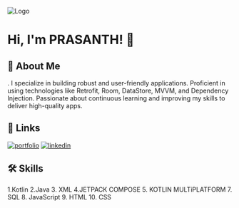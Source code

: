 
![Logo](https://github-readme-stats.vercel.app/api?username=akshaiprasanth&theme=tokyonight&show_icons=true)


# Hi, I'm PRASANTH! 👋


## 🚀 About Me
. I specialize in building robust and user-friendly applications. Proficient in using technologies like Retrofit, Room, DataStore, MVVM, and Dependency Injection. Passionate about continuous learning and improving my skills to deliver high-quality apps.


## 🔗 Links
[![portfolio](https://img.shields.io/badge/my_portfolio-000?style=for-the-badge&logo=ko-fi&logoColor=white)](https://github.com/AkshaiPrasanth/)
[![linkedin](https://img.shields.io/badge/linkedin-0A66C2?style=for-the-badge&logo=linkedin&logoColor=white)]((https://www.linkedin.com/in/prasanth-k-a7b087176))



## 🛠 Skills
1.Kotlin
2.Java
3. XML
4.JETPACK COMPOSE
5. KOTLIN MULTiPLATFORM
7. SQL
8. JavaScript
9. HTML
10. CSS


